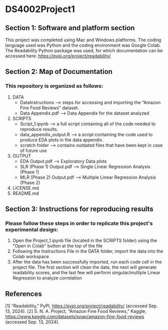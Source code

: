 # DS4002Project1

## Section 1: Software and platform section

This project was completed using Mac and Windows platforms. The coding language used was Python and the coding environment was Google Colab. The Readability Python package was used, for which documentation can be accessed here: https://pypi.org/project/readability/

## Section 2: Map of Documentation

### This repository is organized as follows:

1. DATA
    - DataInstructions --> steps for accessing and importing the "Amazon Fine Food Reviews" dataset.
    - Data Appendix.pdf --> Data Appendix for the dataset analyzed
2. SCRIPTS
    - Script_1.ipynb --> a full script containing all of the code needed to reproduce results.
    - data_appendix_output.R --> a script containing the code used to produce EDA plots in the data appendix.
    - scratch folder --> contains outdated files that have been kept in case of future use
3. OUTPUT
    - EDA Output.pdf --> Exploratory Data plots
    - SLR (Phase 1) Output.pdf --> Single Linear Regression Analysis (Phase 1)
    - MLR (Phase 2) Output.pdf --> Multiple Linear Regression Analysis (Phase 2)
4. LICENSE.md
5. README.md


## Section 3: Instructions for reproducing results

### Please follow these steps in order to replicate this project's experimental design:

1. Open the Project_1.ipynb file (located in the SCRIPTS folder) using the "Open in Colab" button at the top of the file
2. Following the Instructions File in the DATA folder, import the data into the Colab workspace
3. After the data has been successfully imported, run each code cell in the project file. The first section will clean the data, the next will generate readability scores, and the last few will perform singular/multiple Linear Regression to analyze correlation


## References
[1] 	“Readability,” PyPI, https://pypi.org/project/readability/ (accessed Sep. 13, 2024). 
[2]     S. N. A. Project, “Amazon Fine Food Reviews,” Kaggle, https://www.kaggle.com/datasets/snap/amazon-fine-food-reviews (accessed Sep. 13, 2024).
